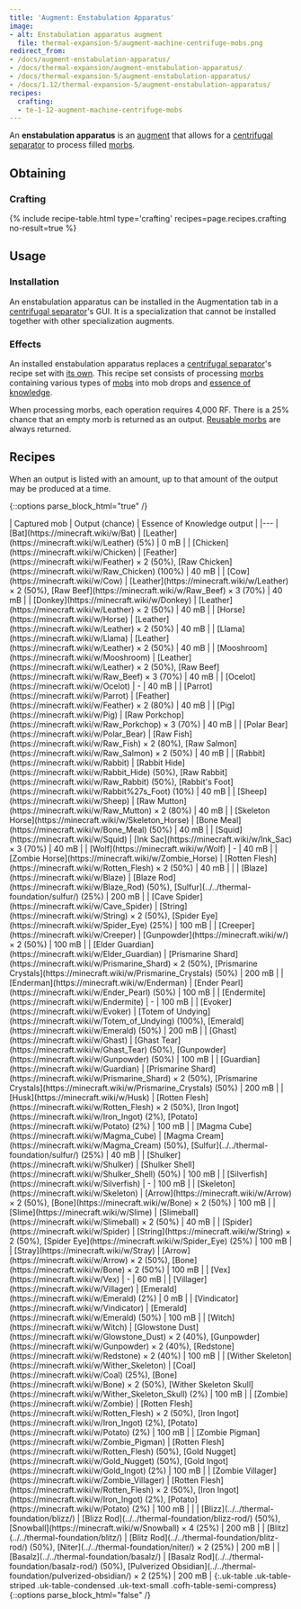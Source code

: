 ```yaml
---
title: 'Augment: Enstabulation Apparatus'
image:
- alt: Enstabulation apparatus augment
  file: thermal-expansion-5/augment-machine-centrifuge-mobs.png
redirect_from:
- /docs/augment-enstabulation-apparatus/
- /docs/thermal-expansion/augment-enstabulation-apparatus/
- /docs/thermal-expansion-5/augment-enstabulation-apparatus/
- /docs/1.12/thermal-expansion-5/augment-enstabulation-apparatus/
recipes:
  crafting:
  - te-1-12-augment-machine-centrifuge-mobs
---
```


An **enstabulation apparatus** is an [augment](../augments/) that allows for
a [centrifugal separator](../centrifugal-separator/) to process filled
[morbs](../morb/).


Obtaining
---------

### Crafting
{% include recipe-table.html type='crafting' recipes=page.recipes.crafting no-result=true %}


Usage
-----

### Installation
An enstabulation apparatus can be installed in the Augmentation tab in a
[centrifugal separator](../centrifugal-separator/)'s GUI. It is a
specialization that cannot be installed together with other specialization
augments.

### Effects
An installed enstabulation apparatus replaces a [centrifugal
separator](../centrifugal-separator/)'s recipe set with [its own](#recipes).
This recipe set consists of processing [morbs](../morb/) containing various
types of [mobs](https://minecraft.wiki/w/Mob) into mob drops and [essence
of knowledge](../../thermal-foundation/essence-of-knowledge/).

When processing morbs, each operation requires 4,000 RF. There is a 25% chance
that an empty morb is returned as an output. [Reusable
morbs](../reusable-morb/) are always returned.


Recipes
-------

When an output is listed with an amount, up to that amount of the output may be
produced at a time.

{::options parse_block_html="true" /}
<div class="uk-overflow-container">
| Captured mob | Output (chance) | Essence of Knowledge output |
|---
| [Bat](https://minecraft.wiki/w/Bat) | [Leather](https://minecraft.wiki/w/Leather) (5%) | 0 mB |
| [Chicken](https://minecraft.wiki/w/Chicken) | [Feather](https://minecraft.wiki/w/Feather) × 2 (50%), [Raw Chicken](https://minecraft.wiki/w/Raw_Chicken) (100%) | 40 mB |
| [Cow](https://minecraft.wiki/w/Cow) | [Leather](https://minecraft.wiki/w/Leather) × 2 (50%), [Raw Beef](https://minecraft.wiki/w/Raw_Beef) × 3 (70%) | 40 mB |
| [Donkey](https://minecraft.wiki/w/Donkey) | [Leather](https://minecraft.wiki/w/Leather) × 2 (50%) | 40 mB |
| [Horse](https://minecraft.wiki/w/Horse) | [Leather](https://minecraft.wiki/w/Leather) × 2 (50%) | 40 mB |
| [Llama](https://minecraft.wiki/w/Llama) | [Leather](https://minecraft.wiki/w/Leather) × 2 (50%) | 40 mB |
| [Mooshroom](https://minecraft.wiki/w/Mooshroom) | [Leather](https://minecraft.wiki/w/Leather) × 2 (50%), [Raw Beef](https://minecraft.wiki/w/Raw_Beef) × 3 (70%) | 40 mB |
| [Ocelot](https://minecraft.wiki/w/Ocelot) | - | 40 mB |
| [Parrot](https://minecraft.wiki/w/Parrot) | [Feather](https://minecraft.wiki/w/Feather) × 2 (80%) | 40 mB |
| [Pig](https://minecraft.wiki/w/Pig) | [Raw Porkchop](https://minecraft.wiki/w/Raw_Porkchop) × 3 (70%) | 40 mB |
| [Polar Bear](https://minecraft.wiki/w/Polar_Bear) | [Raw Fish](https://minecraft.wiki/w/Raw_Fish) × 2 (80%), [Raw Salmon](https://minecraft.wiki/w/Raw_Salmon) × 2 (50%) | 40 mB |
| [Rabbit](https://minecraft.wiki/w/Rabbit) | [Rabbit Hide](https://minecraft.wiki/w/Rabbit_Hide) (50%), [Raw Rabbit](https://minecraft.wiki/w/Raw_Rabbit) (50%), [Rabbit's Foot](https://minecraft.wiki/w/Rabbit%27s_Foot) (10%) | 40 mB |
| [Sheep](https://minecraft.wiki/w/Sheep) | [Raw Mutton](https://minecraft.wiki/w/Raw_Mutton) × 2 (80%) | 40 mB |
| [Skeleton Horse](https://minecraft.wiki/w/Skeleton_Horse) | [Bone Meal](https://minecraft.wiki/w/Bone_Meal) (50%) | 40 mB |
| [Squid](https://minecraft.wiki/w/Squid) | [Ink Sac](https://minecraft.wiki/w/Ink_Sac) × 3 (70%) | 40 mB |
| [Wolf](https://minecraft.wiki/w/Wolf) | - | 40 mB |
| [Zombie Horse](https://minecraft.wiki/w/Zombie_Horse) | [Rotten Flesh](https://minecraft.wiki/w/Rotten_Flesh) × 2 (50%) | 40 mB |
|
| [Blaze](https://minecraft.wiki/w/Blaze) | [Blaze Rod](https://minecraft.wiki/w/Blaze_Rod) (50%), [Sulfur](../../thermal-foundation/sulfur/) (25%) | 200 mB |
| [Cave Spider](https://minecraft.wiki/w/Cave_Spider) | [String](https://minecraft.wiki/w/String) × 2 (50%), [Spider Eye](https://minecraft.wiki/w/Spider_Eye) (25%) | 100 mB |
| [Creeper](https://minecraft.wiki/w/Creeper) | [Gunpowder](https://minecraft.wiki/w/) × 2 (50%) | 100 mB |
| [Elder Guardian](https://minecraft.wiki/w/Elder_Guardian) | [Prismarine Shard](https://minecraft.wiki/w/Prismarine_Shard) × 2 (50%), [Prismarine Crystals](https://minecraft.wiki/w/Prismarine_Crystals) (50%) | 200 mB |
| [Enderman](https://minecraft.wiki/w/Enderman) | [Ender Pearl](https://minecraft.wiki/w/Ender_Pearl) (50%) | 100 mB |
| [Endermite](https://minecraft.wiki/w/Endermite) | - | 100 mB |
| [Evoker](https://minecraft.wiki/w/Evoker) | [Totem of Undying](https://minecraft.wiki/w/Totem_of_Undying) (100%), [Emerald](https://minecraft.wiki/w/Emerald) (50%) | 200 mB |
| [Ghast](https://minecraft.wiki/w/Ghast) | [Ghast Tear](https://minecraft.wiki/w/Ghast_Tear) (50%), [Gunpowder](https://minecraft.wiki/w/Gunpowder) (50%) | 100 mB |
| [Guardian](https://minecraft.wiki/w/Guardian) | [Prismarine Shard](https://minecraft.wiki/w/Prismarine_Shard) × 2 (50%), [Prismarine Crystals](https://minecraft.wiki/w/Prismarine_Crystals) (50%) | 200 mB |
| [Husk](https://minecraft.wiki/w/Husk) | [Rotten Flesh](https://minecraft.wiki/w/Rotten_Flesh) × 2 (50%), [Iron Ingot](https://minecraft.wiki/w/Iron_Ingot) (2%), [Potato](https://minecraft.wiki/w/Potato) (2%) | 100 mB |
| [Magma Cube](https://minecraft.wiki/w/Magma_Cube) | [Magma Cream](https://minecraft.wiki/w/Magma_Cream) (50%), [Sulfur](../../thermal-foundation/sulfur/) (25%) | 40 mB |
| [Shulker](https://minecraft.wiki/w/Shulker) | [Shulker Shell](https://minecraft.wiki/w/Shulker_Shell) (50%) | 100 mB |
| [Silverfish](https://minecraft.wiki/w/Silverfish) | - | 100 mB |
| [Skeleton](https://minecraft.wiki/w/Skeleton) | [Arrow](https://minecraft.wiki/w/Arrow) × 2 (50%), [Bone](https://minecraft.wiki/w/Bone) × 2 (50%) | 100 mB |
| [Slime](https://minecraft.wiki/w/Slime) | [Slimeball](https://minecraft.wiki/w/Slimeball) × 2 (50%) | 40 mB |
| [Spider](https://minecraft.wiki/w/Spider) | [String](https://minecraft.wiki/w/String) × 2 (50%), [Spider Eye](https://minecraft.wiki/w/Spider_Eye) (25%) | 100 mB |
| [Stray](https://minecraft.wiki/w/Stray) | [Arrow](https://minecraft.wiki/w/Arrow) × 2 (50%), [Bone](https://minecraft.wiki/w/Bone) × 2 (50%) | 100 mB |
| [Vex](https://minecraft.wiki/w/Vex) | - | 60 mB |
| [Villager](https://minecraft.wiki/w/Villager) | [Emerald](https://minecraft.wiki/w/Emerald) (2%) | 0 mB |
| [Vindicator](https://minecraft.wiki/w/Vindicator) | [Emerald](https://minecraft.wiki/w/Emerald) (50%) | 100 mB |
| [Witch](https://minecraft.wiki/w/Witch) | [Glowstone Dust](https://minecraft.wiki/w/Glowstone_Dust) × 2 (40%), [Gunpowder](https://minecraft.wiki/w/Gunpowder) × 2 (40%), [Redstone](https://minecraft.wiki/w/Redstone) × 2 (40%) | 100 mB |
| [Wither Skeleton](https://minecraft.wiki/w/Wither_Skeleton) | [Coal](https://minecraft.wiki/w/Coal) (25%), [Bone](https://minecraft.wiki/w/Bone) × 2 (50%), [Wither Skeleton Skull](https://minecraft.wiki/w/Wither_Skeleton_Skull) (2%) | 100 mB |
| [Zombie](https://minecraft.wiki/w/Zombie) | [Rotten Flesh](https://minecraft.wiki/w/Rotten_Flesh) × 2 (50%), [Iron Ingot](https://minecraft.wiki/w/Iron_Ingot) (2%), [Potato](https://minecraft.wiki/w/Potato) (2%) | 100 mB |
| [Zombie Pigman](https://minecraft.wiki/w/Zombie_Pigman) | [Rotten Flesh](https://minecraft.wiki/w/Rotten_Flesh) (50%), [Gold Nugget](https://minecraft.wiki/w/Gold_Nugget) (50%), [Gold Ingot](https://minecraft.wiki/w/Gold_Ingot) (2%) | 100 mB |
| [Zombie Villager](https://minecraft.wiki/w/Zombie_Villager) | [Rotten Flesh](https://minecraft.wiki/w/Rotten_Flesh) × 2 (50%), [Iron Ingot](https://minecraft.wiki/w/Iron_Ingot) (2%), [Potato](https://minecraft.wiki/w/Potato) (2%) | 100 mB |
|
| [Blizz](../../thermal-foundation/blizz/) | [Blizz Rod](../../thermal-foundation/blizz-rod/) (50%), [Snowball](https://minecraft.wiki/w/Snowball) × 4 (25%) | 200 mB |
| [Blitz](../../thermal-foundation/blitz/) | [Blitz Rod](../../thermal-foundation/blitz-rod/) (50%), [Niter](../../thermal-foundation/niter/) × 2 (25%) | 200 mB |
| [Basalz](../../thermal-foundation/basalz/) | [Basalz Rod](../../thermal-foundation/basalz-rod/) (50%), [Pulverized Obsidian](../../thermal-foundation/pulverized-obsidian/) × 2 (25%) | 200 mB |
{:.uk-table .uk-table-striped .uk-table-condensed .uk-text-small .cofh-table-semi-compress}
</div>
{::options parse_block_html="false" /}

